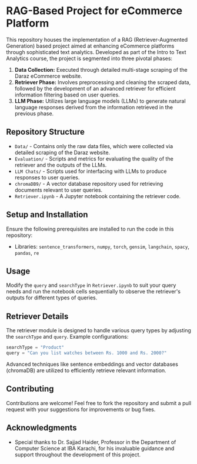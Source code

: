 # RAG-Based Project for eCommerce Platform

This repository houses the implementation of a RAG (Retriever-Augmented Generation) based project aimed at enhancing eCommerce platforms through sophisticated text analytics. Developed as part of the Intro to Text Analytics course, the project is segmented into three pivotal phases:

1. **Data Collection:** Executed through detailed multi-stage scraping of the Daraz eCommerce website.
2. **Retriever Phase:** Involves preprocessing and cleaning the scraped data, followed by the development of an advanced retriever for efficient information filtering based on user queries.
3. **LLM Phase:** Utilizes large language models (LLMs) to generate natural language responses derived from the information retrieved in the previous phase.

## Repository Structure

- `Data/` - Contains only the raw data files, which were collected via detailed scraping of the Daraz website.
- `Evaluation/` - Scripts and metrics for evaluating the quality of the retriever and the outputs of the LLMs.
- `LLM Chats/` - Scripts used for interfacing with LLMs to produce responses to user queries.
- `chromaDB9/` - A vector database repository used for retrieving documents relevant to user queries.
- `Retriever.ipynb` - A Jupyter notebook containing the retriever code.

## Setup and Installation

Ensure the following prerequisites are installed to run the code in this repository:

- Libraries: `sentence_transformers`, `numpy`, `torch`, `gensim`, `langchain`, `spacy`, `pandas`, `re`

## Usage

Modify the `query` and `searchType` in `Retriever.ipynb` to suit your query needs and run the notebook cells sequentially to observe the retriever's outputs for different types of queries.

## Retriever Details

The retriever module is designed to handle various query types by adjusting the `searchType` and `query`. Example configurations:

```python
searchType = "Product"
query = "Can you list watches between Rs. 1000 and Rs. 2000?"
```

Advanced techniques like sentence embeddings and vector databases (chromaDB) are utilized to efficiently retrieve relevant information.

## Contributing

Contributions are welcome! Feel free to fork the repository and submit a pull request with your suggestions for improvements or bug fixes.

## Acknowledgments

- Special thanks to Dr. Sajjad Haider, Professor in the Department of Computer Science at IBA Karachi, for his invaluable guidance and support throughout the development of this project.